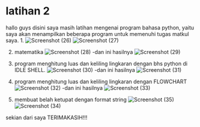 # latihan 2
hallo guys disini saya masih latihan mengenai program bahasa python, yaitu saya akan menampilkan beberapa program untuk memenuhi tugas matkul saya.
1.
![Screenshot (26)](https://user-images.githubusercontent.com/115749975/198931604-27a96878-3923-4a2f-8d58-b4d910d0aa3c.png)
![Screenshot (27)](https://user-images.githubusercontent.com/115749975/198931609-2c485bfc-6c2c-458c-a42a-e0c81d320b7b.png)

2. matematika
![Screenshot (28)](https://user-images.githubusercontent.com/115749975/198931725-da7c6c23-15af-448d-b67f-3fad512dee53.png)
-dan ini hasilnya
![Screenshot (29)](https://user-images.githubusercontent.com/115749975/198931740-5889cc06-e500-4ab9-9472-662be9f938cb.png)

3. program menghitung luas dan keliling lingkaran dengan bhs python di IDLE SHELL.
![Screenshot (30)](https://user-images.githubusercontent.com/115749975/198932214-88409f5c-16b1-417b-a024-30a035460f9c.png)
-dan ini hasilnya
![Screenshot (31)](https://user-images.githubusercontent.com/115749975/198932223-159ebf12-3edc-488b-9c2c-a8fde6004863.png)

4.  program menghitung luas dan keliling lingkaran dengan FLOWCHART
![Screenshot (32)](https://user-images.githubusercontent.com/115749975/198932884-c043d23d-fd20-43f5-a431-7b03d324a10f.png)
-dan ini hasilnya
![Screenshot (33)](https://user-images.githubusercontent.com/115749975/198932904-51bc0a00-7431-45d6-a302-fcbdff1899da.png)

5. membuat belah ketupat dengan format string
![Screenshot (35)](https://user-images.githubusercontent.com/115749975/198935429-240aa2d9-ff61-4f3a-8ed3-34c908f79460.png)
![Screenshot (34)](https://user-images.githubusercontent.com/115749975/198935441-b5c134e2-76de-44ef-9b6f-857f5cb409b4.png)

sekian dari saya TERIMAKASIH!!!
